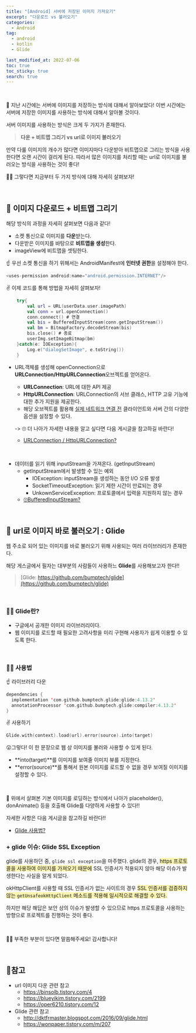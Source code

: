 ```yaml
---
title: "[Android] 서버에 저장된 이미지 가져오기"
excerpt: "다운로드 vs 불러오기"
categories:
  - Android
tag:
  - android 
  - kotlin
  - Glide

last_modified_at: 2022-07-06
toc: true
toc_sticky: true
search: true
---
```


<br>

👩 지난 시간에는 서버에 이미지를 저장하는 방식에 대해서 알아보았다! 이번 시간에는 서버에 저장한 이미지를 사용하는 방식에 대해서 알아볼 것이다.

서버 이미지를 사용하는 방식은 크게 두 가지가 존재한다.

> **다운 + 비트맵 그리기 vs url로 이미지 불러오기**

만약 다룰 이미지의 개수가 많다면 이미지마다 다운받아 비트맵으로 그리는 방식을 사용한다면 오랜 시간이 걸리게 된다. 따라서 많은 이미지를 처리할 때는 url로 이미지를 불러오는 방식을 사용하는 것이 좋다!

🙋‍♀️ 그렇다면 지금부터 두 가지 방식에 대해 자세히 살펴보자!

<br>


## 👩 이미지 다운로드 + 비트맵 그리기

해당 방식의 과정을 자세히 살펴보면 다음과 같다!
* 소켓 통신으로 이미지를 **다운**받는다.
* 다운받은 이미지를 바탕으로 **비트맵을 생성**한다.
* imageView에 비트맵을 셋팅한다.

☝️ 우선 소켓 통신을 하기 위해서는 AndroidManifest에 **인터넷 권한**을 설정해야 한다.

```kotlin
<uses-permission android:name="android.permission.INTERNET"/>
```

✌️ 이제 코드를 통해 방법을 자세히 살펴보자!

```kotlin
    try{
        val url = URL(userData.user.imagePath)
        val conn = url.openConnection()
        conn.connect() # 연결
        val bis = BufferedInputStream(conn.getInputStream())
        val bm = BitmapFactory.decodeStream(bis)
        bis.close() # 종료
        userImg.setImageBitmap(bm)
    }catch(e: IOException){
        Log.e("dialogSetImage", e.toString())
    }
```
* URL객체를 생성해 openConnection으로 **URLConnection/HttpURLConnection**오브젝트를 얻어온다.
  * **URLConnection**: URL에 대한 API 제공
  * **HttpURLConnection**: URLConnection의 서브 클래스, HTTP 고유 기능에 대한 추가 지원을 제공한다.
  * 해당 오브젝트를 활용해 <u>실제 네트워크 연결 전</u> 클라이언트와 서버 간의 다양한 옵션을 설정할 수 있다.


  -> 🙄 더 나아가 자세한 내용을 알고 싶다면 다음 게시글을 참고하길 바란다!
    * [URLConnection / HttpURLConnection?](https://blueyikim.tistory.com/2199)

<br>

* 데이터를 읽기 위해 inputStream을 가져온다. (getInputStream)
  * getInputStream에서 발생할 수 있는 예외
    * IOException: inputStream을 생성하는 동안 I/O 오류 발생
    * SocketTimeoutException: 읽기 제한 시간이 만료되는 경우
    * UnkownServiceException: 프로토콜에서 입력을 지원하지 않는 경우
  * [🙄BufferedInputStream?](https://oper6210.tistory.com/12)

<br>

## 👩 url로 이미지 바로 불러오기 : Glide

웹 주소로 되어 있는 이미지를 바로 불러오기 위해 사용되는 여러 라이브러리가 존재한다.

해당 게스글에서 필자는 대부분의 사람들이 사용하느 **Glide**를 사용해보고자 한다!!

> [Glide: https://github.com/bumptech/glide](https://github.com/bumptech/glide)


<br>

### 🙋‍♀️ Glide란?
* 구글에서 공개한 이미지 라이브러리이다.
* 웹 이미지를 로드할 때 필요한 고려사항을 미리 구현해 사용자가 쉽게 이용할 수 있도록 한다.

<br>

### 🙋‍♀️ 사용법

  ☝️ 라이브러리 다운
  ```kotlin
  dependencies {
    implementation 'com.github.bumptech.glide:glide:4.13.2'
    annotationProcessor 'com.github.bumptech.glide:compiler:4.13.2'
  }
  ```

  ✌️ 사용하기
  ```kotlin
  Glide.with(context).load(url).error(source).into(target)
  ```

  😮그렇다! 이 한 문장으로 웹 상 이미지를 불러와 사용할 수 있게 된다.

  * **into(target)**를 이미지를 보여줄 이미지 뷰를 지정한다.
  * **error(source)**를 통해서 원본 이미지를 로드할 수 없을 경우 보여질 이미지를 설정할 수 있다.

  <br>

  👩 위에서 살펴본 기본 이미지를 로딩하는 방식에서 나아가 placeholder(), donAnimate() 등을 호출해 Glide를 다양하게 사용할 수 있다!! 
  
  자세한 사항은 다음 게시글을 참고하길 바란다!!
  * [Glide 사용법?](http://dktfrmaster.blogspot.com/2016/09/glide.html)

### + glide 이슈: Glide SSL Exception

glide를 사용하던 중, `glide ssl exception`을 마주했다. glide의 경우, <span style = "background-color:#fff5b1">https 프로토콜을 사용하여 이미지를 가져오기 때문에</span> SSL 인증서가 적용되지 않아 해당 이슈가 발생한다는 사실을 알게 되었다.

okHttpClient를 사용할 때 SSL 인증서가 없는 사이트의 경우 <span style = "background-color:#fff5b1">SSL 인증서를 검증하지 않는 `getUnsafeokHttpClient` 메소드를 적용해 일시적으로 해결할 수 있다.</span>

하지만 해당 해답은 보안 상의 이슈가 발생할 수 있으므로 https 프로토콜을 사용하는 방향으로 프로젝트를 진행하는 것이 좋다.

<br>

  🙇‍♀️ 부족한 부분이 있다면 말씀해주세요! 감사합니다!

<br>

## 📃참고
* url 이미지 다운 관련 참고
  * <https://binsolb.tistory.com/4>
  * <https://blueyikim.tistory.com/2199>
  * <https://oper6210.tistory.com/12>
* Glide 관련 참고
  * <http://dktfrmaster.blogspot.com/2016/09/glide.html>
  * <https://wonpaper.tistory.com/m/207>
